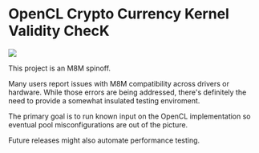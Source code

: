 # OpenCL Crypto Currency Kernel Validity ChecK
<img src="http://maxdz8.github.io/oclcckvck/oclcckvck.png"/>

This project is an M8M spinoff.

Many users report issues with M8M compatibility across drivers or hardware. While those errors are being addressed, there's definitely the need to provide a somewhat insulated testing enviroment. 

The primary goal is to run known input on the OpenCL implementation so eventual pool misconfigurations are out of the picture.

Future releases might also automate performance testing.
